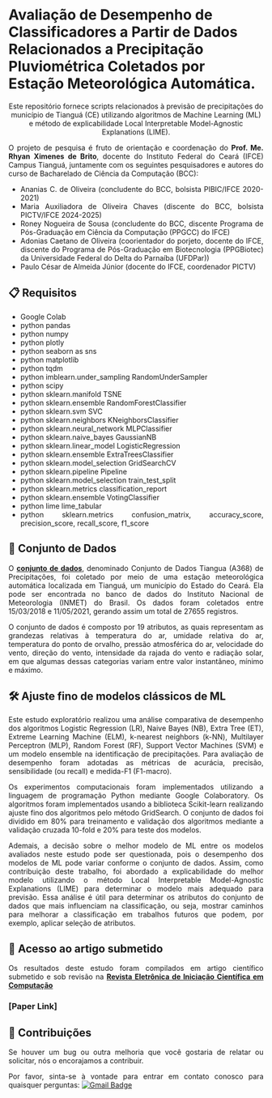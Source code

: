  # Avaliação de Desempenho de Classificadores a Partir de Dados Relacionados a Precipitação Pluviométrica Coletados por Estação Meteorológica Automática.

<p align="center">
Este repositório fornece scripts relacionados à previsão de precipitações do município de Tianguá (CE) utilizando algoritmos de Machine Learning (ML) e método de explicabilidade Local Interpretable Model-Agnostic Explanations (LIME).

<div align="justify">
  
O projeto de pesquisa é fruto de orientação e coordenação do **Prof. Me. Rhyan Ximenes de Brito**, docente do Instituto Federal do Ceará (IFCE) Campus Tianguá, juntamente com os seguintes pesquisadores e autores do curso de Bacharelado de Ciência da Computação (BCC):

* Ananias C. de Oliveira (concludente do BCC, bolsista PIBIC/IFCE 2020-2021)
* Maria Auxiliadora de Oliveira Chaves (discente do BCC, bolsista PICTV/IFCE 2024-2025)
* Roney Nogueira de Sousa (concludente do BCC, discente Programa de Pós-Graduação em Ciência da Computação (PPGCC) do IFCE)
* Adonias Caetano de Oliveira (coorientador do porjeto, docente do IFCE, discente do Programa de Pós-Graduação em Biotecnologia (PPGBiotec) da Universidade Federal do Delta do Parnaíba (UFDPar)) 
* Paulo César de Almeida Júnior (docente do IFCE, coordenador PICTV)

</p>

 ## 📋 Requisitos

* Google Colab
* python pandas
* python numpy
* python plotly
* python seaborn as sns
* python matplotlib
* python tqdm
* python imblearn.under_sampling RandomUnderSampler
* python scipy
* python sklearn.manifold TSNE
* python sklearn.ensemble RandomForestClassifier
* python sklearn.svm SVC
* python sklearn.neighbors KNeighborsClassifier
* python sklearn.neural_network MLPClassifier
* python sklearn.naive_bayes GaussianNB
* python sklearn.linear_model LogisticRegression
* python sklearn.ensemble ExtraTreesClassifier
* python sklearn.model_selection GridSearchCV
* python sklearn.pipeline Pipeline
* python sklearn.model_selection train_test_split
* python sklearn.metrics classification_report
* python sklearn.ensemble VotingClassifier
* python lime lime_tabular
* python sklearn.metrics confusion_matrix, accuracy_score, precision_score, recall_score, f1_score
  
## 📖  Conjunto de Dados

O <a href="https://zenodo.org/records/14914786"><strong>conjunto de dados</strong></a>, denominado Conjunto de Dados Tiangua (A368) de Precipitações, foi coletado por meio de uma estação meteorológica automática localizada em Tianguá, um município do Estado do Ceará. Ela pode ser encontrada no banco de dados do Instituto Nacional de Meteorologia (INMET) do Brasil. Os dados foram coletados entre 15/03/2018 e 11/05/2021, gerando assim um total de 27655 registros.

O conjunto de dados é composto por 19 atributos, as quais representam as grandezas relativas à temperatura do ar, umidade relativa do ar, temperatura do ponto de orvalho, pressão atmosférica do ar, velocidade do vento, direção do vento, intensidade da rajada do vento e radiação solar, em que algumas dessas categorias variam entre valor instantâneo, mínimo e máximo.

## 🛠 Ajuste fino de modelos clássicos de ML

Este estudo exploratório realizou uma análise comparativa de desempenho dos algoritmos Logistic Regression (LR), Naive Bayes (NB), Extra Tree (ET), Extreme Learning Machine (ELM), k-nearest neighbors (k-NN), Multilayer Perceptron (MLP), Random Forest (RF), Support Vector Machines (SVM) e um modelo ensemble na identificação de precipitações. Para avaliação de desempenho foram adotadas as métricas de acurácia, precisão, sensibilidade (ou recall) e medida-F1 (F1-macro). 

Os experimentos computacionais foram implementados utilizando a linguagem de programação Python mediante Google Colaboratory. Os algoritmos foram implementados usando a biblioteca Scikit-learn realizando ajuste fino dos algoritmos pelo método GridSearch. O conjunto de dados foi dividido em 80% para treinamento e validação dos algoritmos mediante a validação cruzada 10-fold e 20% para teste dos modelos. 

Ademais, a decisão sobre o melhor modelo de ML entre os modelos avaliados neste estudo pode ser questionada, pois o desempenho dos modelos de ML pode variar conforme o conjunto de dados. Assim, como contribuição deste trabalho, foi abordado a explicabilidade do melhor modelo utilizando o método Local Interpretable Model-Agnostic Explanations (LIME) para determinar o modelo mais adequado para previsão. Essa análise é útil para determinar os atributos do conjunto de dados que mais influenciam na classificação, ou seja, mostrar caminhos para melhorar a classificação em trabalhos futuros que podem, por exemplo, aplicar seleção de atributos.

## 🤖 Acesso ao artigo submetido

Os resultados deste estudo foram compilados em artigo científico submetido e sob revisão na <a href="https://seer.ufrgs.br/reic"> <strong>Revista Eletrônica de Iniciação Científica em Computação</strong></a>

### [Paper Link]

## 👏 Contribuições

Se houver um bug ou outra melhoria que você gostaria de relatar ou solicitar, nós o encorajamos a contribuir.

Por favor, sinta-se à vontade para entrar em contato conosco para quaisquer perguntas: [![Gmail Badge](https://img.shields.io/badge/-adonias.oliveira@ifce.edu.br-c14438?style=flat-square&logo=Gmail&logoColor=white&link=mailto:adonias.oliveira@ifce.edu.br)](mailto:adonias.oliveira@ifce.edu.br )

